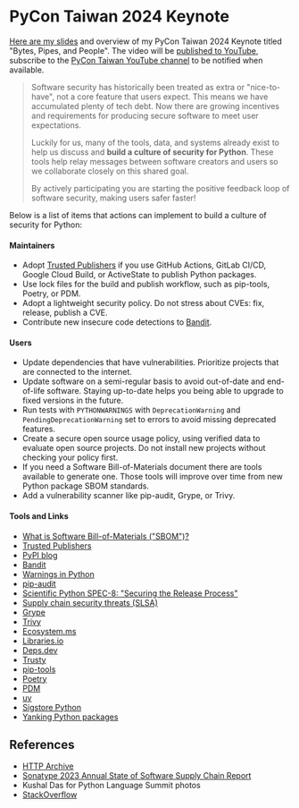 # PyCon Taiwan 2024 Keynote

[Here are my slides](https://storage.googleapis.com/sethmlarson-dev-static-assets/PyCon-Taiwan-Keynote-Bytes-Pipes-and-People.pdf) and overview of my PyCon Taiwan 2024 Keynote
titled "Bytes, Pipes, and People". The video will be [published to YouTube](https://www.youtube.com/@PyConTaiwanVideo),
subscribe to the [PyCon Taiwan YouTube channel](https://www.youtube.com/@PyConTaiwanVideo) to be notified when available.

> Software security has historically been treated as extra or "nice-to-have",
> not a core feature that users expect. This means we have accumulated
> plenty of tech debt. Now there are growing incentives and requirements
> for producing secure software to meet user expectations.
>
> Luckily for us, many of the tools, data, and systems already exist to
> help us discuss and **build a culture of security for Python**. These tools help relay messages
> between software creators and users so we collaborate closely on this shared goal.
>
> By actively participating you are starting the positive feedback loop of software security, making users safer faster!

Below is a list of items that actions can implement to build a culture of security for Python:

#### Maintainers

* Adopt [Trusted Publishers](https://docs.pypi.org/trusted-publishers/using-a-publisher/) if you use GitHub Actions, GitLab CI/CD, Google Cloud Build, or ActiveState to publish Python packages.
* Use lock files for the build and publish workflow, such as pip-tools, Poetry, or PDM.
* Adopt a lightweight security policy. Do not stress about CVEs: fix, release, publish a CVE.
* Contribute new insecure code detections to [Bandit](https://bandit.readthedocs.io/en/latest/).

#### Users

* Update dependencies that have vulnerabilities. Prioritize projects that are connected to the internet.
* Update software on a semi-regular basis to avoid out-of-date and end-of-life software. Staying up-to-date helps you being able to upgrade to fixed versions in the future.
* Run tests with `PYTHONWARNINGS` with `DeprecationWarning` and `PendingDeprecationWarning` set to errors to avoid missing deprecated features.
* Create a secure open source usage policy, using verified data to evaluate open source projects. Do not install new projects without checking your policy first.
* If you need a Software Bill-of-Materials document there are tools available to generate one. Those tools will improve over time from new Python package SBOM standards.
* Add a vulnerability scanner like pip-audit, Grype, or Trivy.

#### Tools and Links

* [What is Software Bill-of-Materials ("SBOM")?](https://www.synopsys.com/blogs/software-security/software-bill-of-materials-bom.html)
* [Trusted Publishers](https://docs.pypi.org/trusted-publishers/using-a-publisher/)
* [PyPI blog](https://blog.pypi.org/)
* [Bandit](https://bandit.readthedocs.io/en/latest/)
* [Warnings in Python](https://docs.python.org/3/using/cmdline.html#envvar-PYTHONWARNINGS)
* [pip-audit](https://pypi.org/project/pip-audit/)
* [Scientific Python SPEC-8: "Securing the Release Process"](https://scientific-python.org/specs/spec-0008/)
* [Supply chain security threats (SLSA)](https://slsa.dev/spec/v1.0/threats)
* [Grype](https://github.com/anchore/grype)
* [Trivy](https://trivy.dev)
* [Ecosystem.ms](https://packages.ecosyste.ms)
* [Libraries.io](https://libraries.io)
* [Deps.dev](https://deps.dev)
* [Trusty](https://trustypkg.dev)
* [pip-tools](https://pip-tools.readthedocs.io/en/latest/)
* [Poetry](https://python-poetry.org/)
* [PDM](https://pdm-project.org/latest/)
* [uv](https://docs.astral.sh/uv/)
* [Sigstore Python](https://pypi.org/project/sigstore/)
* [Yanking Python packages](https://pypi.org/help/#yanked)

## References

* [HTTP Archive](httparchive.org)
* [Sonatype 2023 Annual State of Software Supply Chain Report](https://www.sonatype.com/en/press-releases/sonatype-9th-annual-state-of-the-software-supply-chain-report)
* Kushal Das for Python Language Summit photos
* [StackOverflow](https://stackoverflow.com/q/25981703)
